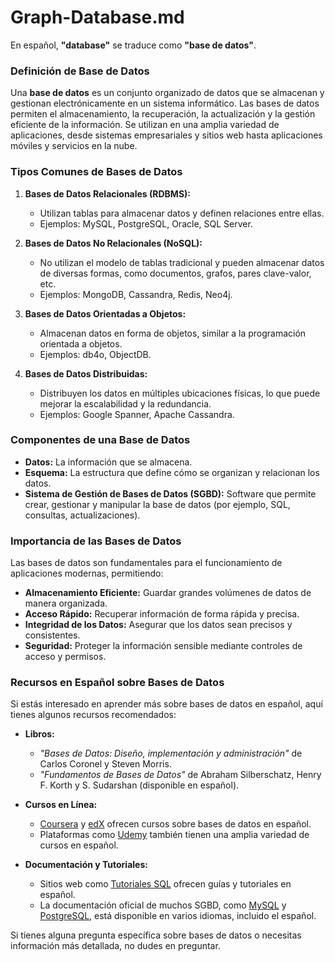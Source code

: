 # Graph-Database.md

En español, **"database"** se traduce como **"base de datos"**.

### Definición de Base de Datos

Una **base de datos** es un conjunto organizado de datos que se almacenan y gestionan electrónicamente en un sistema informático. Las bases de datos permiten el almacenamiento, la recuperación, la actualización y la gestión eficiente de la información. Se utilizan en una amplia variedad de aplicaciones, desde sistemas empresariales y sitios web hasta aplicaciones móviles y servicios en la nube.

### Tipos Comunes de Bases de Datos

1. **Bases de Datos Relacionales (RDBMS):**
   - Utilizan tablas para almacenar datos y definen relaciones entre ellas.
   - Ejemplos: MySQL, PostgreSQL, Oracle, SQL Server.

2. **Bases de Datos No Relacionales (NoSQL):**
   - No utilizan el modelo de tablas tradicional y pueden almacenar datos de diversas formas, como documentos, grafos, pares clave-valor, etc.
   - Ejemplos: MongoDB, Cassandra, Redis, Neo4j.

3. **Bases de Datos Orientadas a Objetos:**
   - Almacenan datos en forma de objetos, similar a la programación orientada a objetos.
   - Ejemplos: db4o, ObjectDB.

4. **Bases de Datos Distribuidas:**
   - Distribuyen los datos en múltiples ubicaciones físicas, lo que puede mejorar la escalabilidad y la redundancia.
   - Ejemplos: Google Spanner, Apache Cassandra.

### Componentes de una Base de Datos

- **Datos:** La información que se almacena.
- **Esquema:** La estructura que define cómo se organizan y relacionan los datos.
- **Sistema de Gestión de Bases de Datos (SGBD):** Software que permite crear, gestionar y manipular la base de datos (por ejemplo, SQL, consultas, actualizaciones).

### Importancia de las Bases de Datos

Las bases de datos son fundamentales para el funcionamiento de aplicaciones modernas, permitiendo:
- **Almacenamiento Eficiente:** Guardar grandes volúmenes de datos de manera organizada.
- **Acceso Rápido:** Recuperar información de forma rápida y precisa.
- **Integridad de los Datos:** Asegurar que los datos sean precisos y consistentes.
- **Seguridad:** Proteger la información sensible mediante controles de acceso y permisos.

### Recursos en Español sobre Bases de Datos

Si estás interesado en aprender más sobre bases de datos en español, aquí tienes algunos recursos recomendados:

- **Libros:**
  - *"Bases de Datos: Diseño, implementación y administración"* de Carlos Coronel y Steven Morris.
  - *"Fundamentos de Bases de Datos"* de Abraham Silberschatz, Henry F. Korth y S. Sudarshan (disponible en español).

- **Cursos en Línea:**
  - [Coursera](https://www.coursera.org/) y [edX](https://www.edx.org/) ofrecen cursos sobre bases de datos en español.
  - Plataformas como [Udemy](https://www.udemy.com/) también tienen una amplia variedad de cursos en español.

- **Documentación y Tutoriales:**
  - Sitios web como [Tutoriales SQL](https://www.sqltutorial.org/es/) ofrecen guías y tutoriales en español.
  - La documentación oficial de muchos SGBD, como [MySQL](https://dev.mysql.com/doc/) y [PostgreSQL](https://www.postgresql.org/docs/), está disponible en varios idiomas, incluido el español.

Si tienes alguna pregunta específica sobre bases de datos o necesitas información más detallada, no dudes en preguntar.
